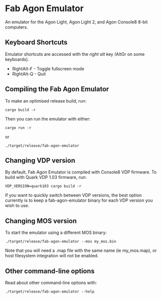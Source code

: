 # Fab Agon Emulator

An emulator for the Agon Light, Agon Light 2, and Agon Console8 8-bit computers.

## Keyboard Shortcuts

Emulator shortcuts are accessed with the *right alt* key (AltGr on some keyboards).

 * RightAlt-F - Toggle fullscreen mode
 * RightAlt-Q - Quit

## Compiling the Fab Agon Emulator

To make an optimised release build, run:

```
cargo build -r
```

Then you can run the emulator with either:

```
cargo run -r
```

or

```
./target/release/fab-agon-emulator
```

## Changing VDP version

By default, Fab Agon Emulator is compiled with Console8 VDP firmware.
To build with Quark VDP 1.03 firmware, run:

```
VDP_VERSION=quark103 cargo build -r
```

If you want to quickly switch between VDP versions, the best option currently
is to keep a fab-agon-emulator binary for each VDP version you wish to use.

## Changing MOS version

To start the emulator using a different MOS binary:

```
./target/release/fab-agon-emulator --mos my_mos.bin
```

Note that you will need a .map file with the same name (ie my_mos.map), or
host filesystem integration will not be enabled.

## Other command-line options

Read about other command-line options with:

```
./target/release/fab-agon-emulator --help
```
